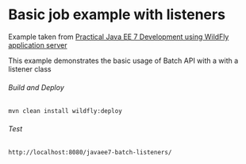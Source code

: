 Basic job example with listeners
=====================================
Example taken from [Practical Java EE 7 Development using WildFly application server](http://www.itbuzzpress.com/ebooks/java-ee-7-development-on-wildfly.html)

This example demonstrates the basic usage of Batch API with a with a listener class
###### Build and Deploy
```shell
mvn clean install wildfly:deploy  
```

###### Test
```shell
http://localhost:8080/javaee7-batch-listeners/
```
 
